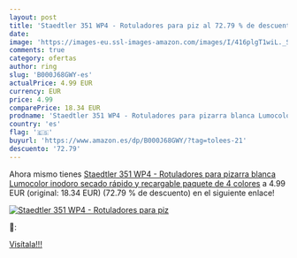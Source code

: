 ```yaml
---
layout: post
title: 'Staedtler 351 WP4 - Rotuladores para piz al 72.79 % de descuento'
date: 
image: 'https://images-eu.ssl-images-amazon.com/images/I/416plgT1wiL._SL200_.jpg'
comments: true
category: ofertas
author: ring
slug: 'B000J68GWY-es'
actualPrice: 4.99 EUR
currency: EUR
price: 4.99
comparePrice: 18.34 EUR
prodname: 'Staedtler 351 WP4 - Rotuladores para pizarra blanca Lumocolor  inodoro  secado rápido y recargable  paquete de 4 colores'
country: 'es'
flag: '🇪🇸'
buyurl: 'https://www.amazon.es/dp/B000J68GWY/?tag=tolees-21'
descuento: '72.79'
---
```


Ahora mismo tienes [Staedtler 351 WP4 - Rotuladores para pizarra blanca Lumocolor  inodoro  secado rápido y recargable  paquete de 4 colores](https://www.amazon.es/dp/B000J68GWY/?tag=tolees-21) a 4.99 EUR (original: 18.34 EUR) (72.79 %  de descuento) en el siguiente enlace!

[![Staedtler 351 WP4 - Rotuladores para piz](https://images-eu.ssl-images-amazon.com/images/I/416plgT1wiL._SL200_.jpg)](https://www.amazon.es/dp/B000J68GWY/?tag=tolees-21)

🔎:


[Visítala!!!](https://www.amazon.es/dp/B000J68GWY/?tag=tolees-21)
